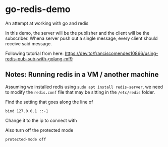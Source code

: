 # go-redis-demo
An attempt at working with go and redis

In this demo, the server will be the publisher and the client will be the subscriber. Whena server push out a single message, every client should receive said message.

Following tutorial from here: https://dev.to/franciscomendes10866/using-redis-pub-sub-with-golang-mf9

## Notes: Running redis in a VM / another machine
Assuming we installed redis using `sudo apt install redis-server`, we need to modify the `redis.conf` file that may be sitting in the `/etc/redis` folder.

Find the setting that goes along the line of 
```
bind 127.0.0.1 ::-1
```
Change it to the ip to connect with

Also turn off the protected mode
```
protected-mode off
```